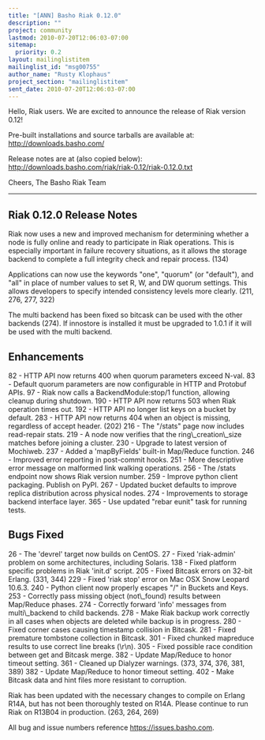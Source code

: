```yaml
---
title: "[ANN] Basho Riak 0.12.0"
description: ""
project: community
lastmod: 2010-07-20T12:06:03-07:00
sitemap:
  priority: 0.2
layout: mailinglistitem
mailinglist_id: "msg00755"
author_name: "Rusty Klophaus"
project_section: "mailinglistitem"
sent_date: 2010-07-20T12:06:03-07:00
---
```



Hello, Riak users. We are excited to announce the release of Riak version 0.12!

Pre-built installations and source tarballs are available at:
http://downloads.basho.com/

Release notes are at (also copied below):
http://downloads.basho.com/riak/riak-0.12/riak-0.12.0.txt

Cheers,
The Basho Riak Team

-------------------------
Riak 0.12.0 Release Notes
-------------------------

Riak now uses a new and improved mechanism for determining whether a
node is fully online and ready to participate in Riak operations. This
is especially important in failure recovery situations, as it allows
the storage backend to complete a full integrity check and repair
process. (134)

Applications can now use the keywords "one", "quorum" (or "default"),
and "all" in place of number values to set R, W, and DW quorum settings.
This allows developers to specify intended consistency levels more
clearly. (211, 276, 277, 322)

The multi backend has been fixed so bitcask can be used with the
other backends (274). If innostore is installed it must be upgraded to 1.0.1
if it will be used with the multi backend.

Enhancements
------------
82 - HTTP API now returns 400 when quorum parameters exceed N-val.
83 - Default quorum parameters are now configurable in HTTP and Protobuf APIs.
97 - Riak now calls a BackendModule:stop/1 function, allowing cleanup
during shutdown.
190 - HTTP API now returns 503 when Riak operation times out.
192 - HTTP API no longer list keys on a bucket by default.
283 - HTTP API now returns 404 when an object is missing, regardless
of accept header. (202)
216 - The "/stats" page now includes read-repair stats.
219 - A node now verifies that the ring\\_creation\\_size matches before
joining a cluster.
230 - Upgrade to latest version of Mochiweb.
237 - Added a 'mapByFields' built-in Map/Reduce function.
246 - Improved error reporting in post-commit hooks.
251 - More descriptive error message on malformed link walking operations.
256 - The /stats endpoint now shows Riak version number.
259 - Improve python client packaging. Publish on PyPI.
267 - Updated bucket defaults to improve replica distribution across
physical nodes.
274 - Improvements to storage backend interface layer.
365 - Use updated "rebar eunit" task for running tests.

Bugs Fixed
----------
26 - The 'devrel' target now builds on CentOS.
27 - Fixed 'riak-admin' problem on some architectures, including Solaris.
138 - Fixed platform specific problems in Riak 'init.d' script.
205 - Fixed Bitcask errors on 32-bit Erlang. (331, 344)
229 - Fixed 'riak stop' error on Mac OSX Snow Leopard 10.6.3.
240 - Python client now properly escapes "/" in Buckets and Keys.
253 - Correctly pass missing object (not\\_found) results between
Map/Reduce phases.
274 - Correctly forward 'info' messages from multi\\_backend to child backends.
278 - Make Riak backup work correctly in all cases when objects are
deleted while backup is in progress.
280 - Fixed corner cases causing timestamp collision in Bitcask.
281 - Fixed premature tombstone collection in Bitcask.
301 - Fixed chunked mapreduce results to use correct line breaks (\\r\\n).
305 - Fixed possible race condition between get and Bitcask merge.
382 - Update Map/Reduce to honor timeout setting.
361 - Cleaned up Dialyzer warnings. (373, 374, 376, 381, 389)
382 - Update Map/Reduce to honor timeout setting.
402 - Make Bitcask data and hint files more resistant to corruption.

Riak has been updated with the necessary changes to compile
on Erlang R14A, but has not been thoroughly tested on R14A.
Please continue to run Riak on R13B04 in production. (263, 264, 269)

All bug and issue numbers reference https://issues.basho.com.

